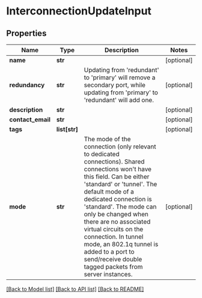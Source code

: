 # InterconnectionUpdateInput


## Properties
Name | Type | Description | Notes
------------ | ------------- | ------------- | -------------
**name** | **str** |  | [optional] 
**redundancy** | **str** | Updating from &#39;redundant&#39; to &#39;primary&#39; will remove a secondary port, while updating from &#39;primary&#39; to &#39;redundant&#39; will add one. | [optional] 
**description** | **str** |  | [optional] 
**contact_email** | **str** |  | [optional] 
**tags** | **list[str]** |  | [optional] 
**mode** | **str** | The mode of the connection (only relevant to dedicated connections). Shared connections won&#39;t have this field. Can be either &#39;standard&#39; or &#39;tunnel&#39;.   The default mode of a dedicated connection is &#39;standard&#39;. The mode can only be changed when there are no associated virtual circuits on the connection.   In tunnel mode, an 802.1q tunnel is added to a port to send/receive double tagged packets from server instances. | [optional] 

[[Back to Model list]](../README.md#documentation-for-models) [[Back to API list]](../README.md#documentation-for-api-endpoints) [[Back to README]](../README.md)


